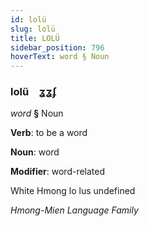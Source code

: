 ```yaml
---
id: lolü
slug: lolü
title: LOLÜ
sidebar_position: 796
hoverText: word § Noun
---
```


### lolü&emsp;<span kind="abugida">ʓʓʄ</span>

*word* **§** Noun

**Verb**: to be a word

**Noun**: word

**Modifier**: word-related

White Hmong lo lus undefined

*Hmong-Mien Language Family*